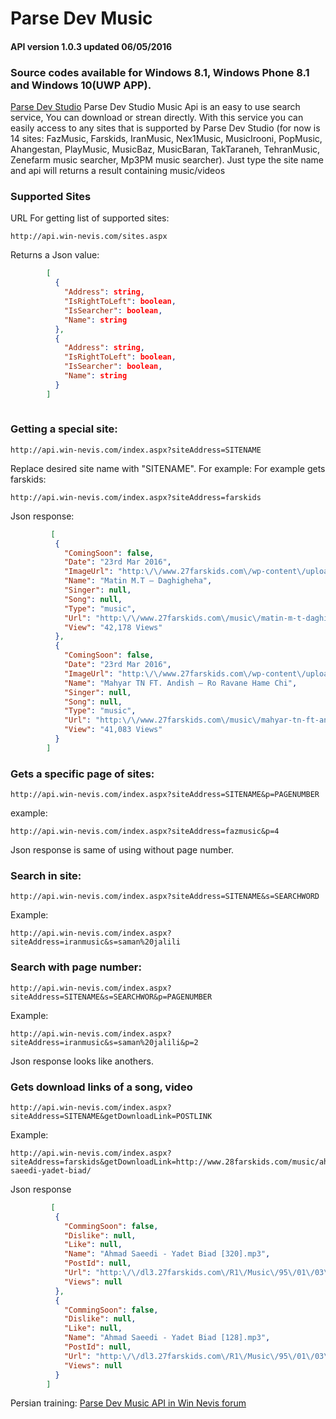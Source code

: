 # Parse Dev Music
#### API version 1.0.3  updated 06/05/2016

### Source codes available for Windows 8.1, Windows Phone 8.1 and Windows 10(UWP APP).


[Parse Dev Studio](http://www.parsedev.com) Parse Dev Studio Music Api is an easy to use search service, You can download or strean directly.
With this service you can easily access to any sites that is supported by Parse Dev Studio (for now is 14 sites: FazMusic, Farskids, IranMusic, Nex1Music, MusicIrooni, PopMusic, Ahangestan, PlayMusic, MusicBaz, MusicBaran, TakTaraneh, TehranMusic, Zenefarm music searcher, Mp3PM music searcher). 
Just type the site name and api will returns a result containing music/videos


### Supported Sites

URL For getting list of supported sites:

	http://api.win-nevis.com/sites.aspx

Returns a Json value:
```json
	    [
	      {
	        "Address": string,
	        "IsRightToLeft": boolean,
	        "IsSearcher": boolean,
	        "Name": string
	      },
	      {
	        "Address": string,
	        "IsRightToLeft": boolean,
	        "IsSearcher": boolean,
	        "Name": string
	      }
	    ]
	    
```
### Getting a special site:

	http://api.win-nevis.com/index.aspx?siteAddress=SITENAME

Replace desired site name with "SITENAME". For example:
For example gets farskids:

	http://api.win-nevis.com/index.aspx?siteAddress=farskids

Json response:
```json
	     [
	      {
	        "ComingSoon": false,
	        "Date": "23rd Mar 2016",
	        "ImageUrl": "http:\/\/www.27farskids.com\/wp-content\/uploads\/2016\/03\/ddd-1-e1458748085612.jpg",
	        "Name": "Matin M.T – Daghigheha",
	        "Singer": null,
	        "Song": null,
	        "Type": "music",
	        "Url": "http:\/\/www.27farskids.com\/music\/matin-m-t-daghigheha\/",
	        "View": "42,178 Views"
	      },
	      {
	        "ComingSoon": false,
	        "Date": "23rd Mar 2016",
	        "ImageUrl": "http:\/\/www.27farskids.com\/wp-content\/uploads\/2016\/03\/Mahyar-Tn-Ft-Andish-Ro-Ravane-Hame-Chi.jpg",
	        "Name": "Mahyar TN FT. Andish – Ro Ravane Hame Chi",
	        "Singer": null,
	        "Song": null,
	        "Type": "music",
	        "Url": "http:\/\/www.27farskids.com\/music\/mahyar-tn-ft-andish-ro-ravane-hame-chi\/",
	        "View": "41,083 Views"
	      }
	    ]
```
### Gets a specific page of sites:

	http://api.win-nevis.com/index.aspx?siteAddress=SITENAME&p=PAGENUMBER
example:

	http://api.win-nevis.com/index.aspx?siteAddress=fazmusic&p=4

Json response is same of using without page number.



### Search in site:

	http://api.win-nevis.com/index.aspx?siteAddress=SITENAME&s=SEARCHWORD
Example:

	http://api.win-nevis.com/index.aspx?siteAddress=iranmusic&s=saman%20jalili



### Search with page number:

	http://api.win-nevis.com/index.aspx?siteAddress=SITENAME&s=SEARCHWOR&p=PAGENUMBER
Example:

	http://api.win-nevis.com/index.aspx?siteAddress=iranmusic&s=saman%20jalili&p=2

Json response looks like anothers.



### Gets download links of a song, video

	http://api.win-nevis.com/index.aspx?siteAddress=SITENAME&getDownloadLink=POSTLINK
Example:

	http://api.win-nevis.com/index.aspx?siteAddress=farskids&getDownloadLink=http://www.28farskids.com/music/ahmad-saeedi-yadet-biad/

Json response
```json
	     [
	      {
	        "CommingSoon": false,
	        "Dislike": null,
	        "Like": null,
	        "Name": "Ahmad Saeedi - Yadet Biad [320].mp3",
	        "PostId": null,
	        "Url": "http:\/\/dl3.27farskids.com\/R1\/Music\/95\/01\/03\/Ahmad%20Saeedi%20-%20Yadet%20Biad%20[320].mp3",
	        "Views": null
	      },
	      {
	        "CommingSoon": false,
	        "Dislike": null,
	        "Like": null,
	        "Name": "Ahmad Saeedi - Yadet Biad [128].mp3",
	        "PostId": null,
	        "Url": "http:\/\/dl3.27farskids.com\/R1\/Music\/95\/01\/03\/Ahmad%20Saeedi%20-%20Yadet%20Biad%20[128].mp3",
	        "Views": null
	      }
	    ]
```
Persian training:
[Parse Dev Music API in Win Nevis forum](http://www.win-nevis.com/topic/230-%D8%A2%D9%85%D9%88%D8%B2%D8%B4-%D8%A7%D8%B3%D8%AA%D9%81%D8%A7%D8%AF%D9%87-%D8%A7%D8%B2-api-%D9%85%D9%88%D8%B2%DB%8C%DA%A9-%D8%A7%D8%B3%D8%AA%D8%AF%DB%8C%D9%88-%D9%BE%D8%A7%D8%B1%D8%B3%D9%87-%D9%86%D8%B3%D8%AE%D9%87-103/)
